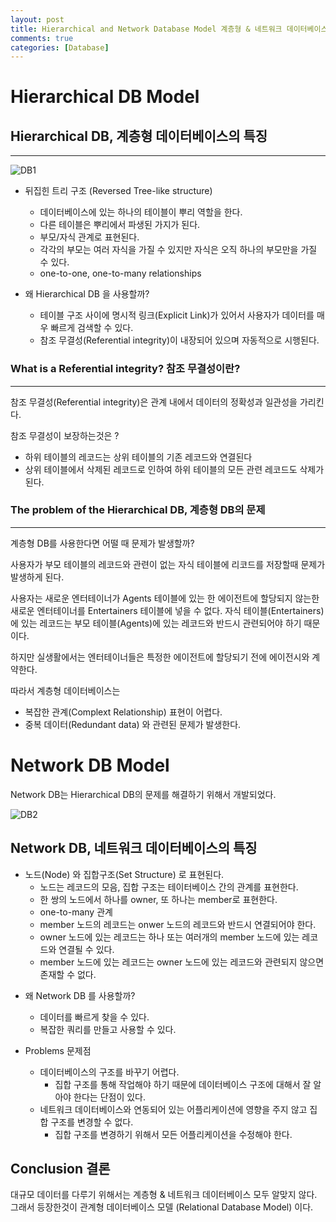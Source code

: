 ```yaml
---
layout: post
title: Hierarchical and Network Database Model 계층형 & 네트워크 데이터베이스 모델
comments: true
categories: [Database]
---
```


# Hierarchical DB Model

## Hierarchical DB, 계층형 데이터베이스의 특징

---

![DB1](/public/images/db1)

- 뒤집힌 트리 구조 (Reversed Tree-like structure)

  - 데이터베이스에 있는 하나의 테이블이 뿌리 역할을 한다.
  - 다른 테이블은 뿌리에서 파생된 가지가 된다.
  - 부모/자식 관계로 표현된다.
  - 각각의 부모는 여러 자식을 가질 수 있지만 자식은 오직 하나의 부모만을 가질 수 있다.
  - one-to-one, one-to-many relationships

- 왜 Hierarchical DB 을 사용할까?
  - 테이블 구조 사이에 명시적 링크(Explicit Link)가 있어서 사용자가 데이터를 매우 빠르게 검색할 수 있다.
  - 참조 무결성(Referential integrity)이 내장되어 있으며 자동적으로 시행된다.

### What is a Referential integrity? 참조 무결성이란?

---

참조 무결성(Referential integrity)은 관계 내에서 데이터의 정확성과 일관성을 가리킨다.

참조 무결성이 보장하는것은 ?

- 하위 테이블의 레코드는 상위 테이블의 기존 레코드와 연결된다
- 상위 테이블에서 삭제된 레코드로 인하여 하위 테이블의 모든 관련 레코드도 삭제가 된다.

### The problem of the Hierarchical DB, 계층형 DB의 문제

---

계층형 DB를 사용한다면 어떨 때 문제가 발생할까?

사용자가 부모 테이블의 레코드와 관련이 없는 자식 테이블에 리코드를 저장할때 문제가 발생하게 된다.

사용자는 새로운 엔터테이너가 Agents 테이블에 있는 한 에이전트에 할당되지 않는한 새로운 엔터테이너를 Entertainers 테이블에 넣을 수 없다. 자식 테이블(Entertainers)에 있는 레코드는 부모 테이블(Agents)에 있는 레코드와 반드시 관련되어야 하기 때문이다.

하지만 실생활에서는 엔터테이너들은 특정한 에이전트에 할당되기 전에 에이전시와 계약한다.

따라서 계층형 데이터베이스는

- 복잡한 관계(Complext Relationship) 표현이 어렵다.
- 중복 데이터(Redundant data) 와 관련된 문제가 발생한다.

# Network DB Model

Network DB는 Hierarchical DB의 문제를 해결하기 위해서 개발되었다.

![DB2](/public/images/db2)

## Network DB, 네트워크 데이터베이스의 특징

- 노드(Node) 와 집합구조(Set Structure) 로 표현된다.
  - 노드는 레코드의 모음, 집합 구조는 테이터베이스 간의 관계를 표현한다.
  - 한 쌍의 노드에서 하나를 owner, 또 하나는 member로 표현한다.
  - one-to-many 관계
  - member 노드의 레코드는 onwer 노드의 레코드와 반드시 연결되어야 한다.
  - owner 노드에 있는 레코드는 하나 또는 여러개의 member 노드에 있는 레코드와 연결될 수 있다.
  - member 노드에 있는 레코드는 owner 노드에 있는 레코드와 관련되지 않으면 존재할 수 없다.

* 왜 Network DB 를 사용할까?

  - 데이터를 빠르게 찾을 수 있다.
  - 복잡한 쿼리를 만들고 사용할 수 있다.

* Problems 문제점
  - 데이터베이스의 구조를 바꾸기 어렵다.
    - 집합 구조를 통해 작업해야 하기 때문에 데이터베이스 구조에 대해서 잘 알아야 한다는 단점이 있다.
  - 네트워크 데이터베이스와 연동되어 있는 어플리케이션에 영향을 주지 않고 집합 구조를 변경할 수 없다.
    - 집합 구조를 변경하기 위해서 모든 어플리케이션을 수정해야 한다.

## Conclusion 결론

대규모 데이터를 다루기 위해서는 계층형 & 네트워크 데이터베이스 모두 알맞지 않다. 그래서 등장한것이 관계형 데이터베이스 모델 (Relational Database Model) 이다.
